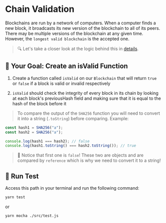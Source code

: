# Chain Validation

Blockchains are run by a network of computers. When a computer finds a new block, it broadcasts its new version of the blockchain to all of its peers. There may be multiple versions of the blockchain at any given time. However, the `longest valid blockchain` is the accepted one.

> 🔍 Let's take a closer look at the logic behind this in [details](https://university.alchemy.com/course/ethereum/sc/5b3afd70d9f99763e5c4b4fe/stage/5b3bb51dd9f997b30859bb81?tab=details).

## 🏁 Your Goal: Create an isValid Function

1. Create a function called `isValid` on our `Blockchain` that will return `true` or `false` if a block is valid or invalid respectively

2. `isValid` should check the integrity of every block in its chain by looking at each block's previousHash field and making sure that it is equal to the hash of the block before it

> To compare the output of the `SHA256` function you will need to convert it into a string (`.toString`) before comparing. Example:

```js
const hash1 = SHA256("a");
const hash2 = SHA256("a");

console.log(hash1 === hash2); // false
console.log(hash1.toString() === hash2.toString()); // true
```

> 👀 Notice that first one is `false`! These two are objects and are compared by `reference` which is why we need to convert it to a string!

## 🧪 Run Test

Access this path in your terminal and run the following command:

```bash
yarn test
```

or 

```bash
yarn mocha ./src/test.js
```